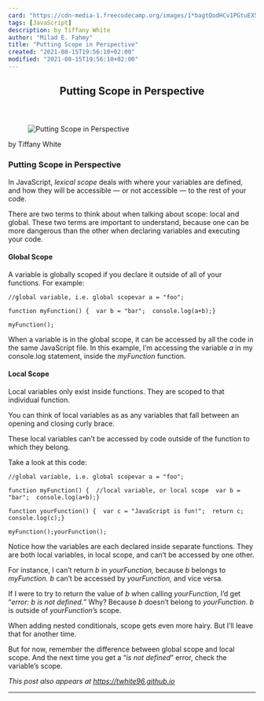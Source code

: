 ```yaml
---
card: "https://cdn-media-1.freecodecamp.org/images/1*bagtQodHCv1PGtuEX5fMNA.jpeg"
tags: [JavaScript]
description: by Tiffany White
author: "Milad E. Fahmy"
title: "Putting Scope in Perspective"
created: "2021-08-15T19:56:10+02:00"
modified: "2021-08-15T19:56:10+02:00"
---
```

<div class="site-wrapper">
<main id="site-main" class="site-main outer">
<div class="inner">
<article class="post-full post tag-javascript tag-programming tag-women-in-tech tag-learning tag-self-improvement ">
<header class="post-full-header">
<h1 class="post-full-title">Putting Scope in Perspective</h1>
</header>
<figure class="post-full-image">
<picture>
<source media="(max-width: 700px)" sizes="1px" srcset="data:image/gif;base64,R0lGODlhAQABAIAAAAAAAP///yH5BAEAAAAALAAAAAABAAEAAAIBRAA7 1w">
<source media="(min-width: 701px)" sizes="(max-width: 800px) 400px,
(max-width: 1170px) 700px,
1400px" srcset="https://cdn-media-1.freecodecamp.org/images/1*bagtQodHCv1PGtuEX5fMNA.jpeg 300w,
https://cdn-media-1.freecodecamp.org/images/1*bagtQodHCv1PGtuEX5fMNA.jpeg 600w,
https://cdn-media-1.freecodecamp.org/images/1*bagtQodHCv1PGtuEX5fMNA.jpeg 1000w,
https://cdn-media-1.freecodecamp.org/images/1*bagtQodHCv1PGtuEX5fMNA.jpeg 2000w">
<img onerror="this.style.display='none'" src="https://cdn-media-1.freecodecamp.org/images/1*bagtQodHCv1PGtuEX5fMNA.jpeg" alt="Putting Scope in Perspective">
</picture>
</figure>
<section class="post-full-content">
<div class="post-content medium-migrated-article">
<p>by Tiffany White</p>
<h1 id="putting-scope-in-perspective">Putting Scope in Perspective</h1>
<p>In JavaScript, <em>lexical scope </em>deals with where your variables are defined, and how they will be accessible — or not accessible — to the rest of your code.</p>
<p>There are two terms to think about when talking about scope: local and global. These two terms are important to understand, because one can be more dangerous than the other when declaring variables and executing your code.</p>
<h4 id="global-scope">Global Scope</h4>
<p>A variable is globally scoped if you declare it outside of all of your functions. For example:</p><pre><code>//global variable, i.e. global scopevar a = "foo";</code></pre><pre><code>function myFunction() {  var b = "bar";  console.log(a+b);}</code></pre><pre><code>myFunction();</code></pre>
<p>When a variable is in the global scope, it can be accessed by all the code in the same JavaScript file. In this example, I’m accessing the variable <em>a</em> in my console.log statement, inside the <em>myFunction</em> function.</p>
<h4 id="local-scope">Local Scope</h4>
<p>Local variables only exist inside functions. They are scoped to that individual function.</p>
<p>You can think of local variables as as any variables that fall between an opening and closing curly brace.</p>
<p>These local variables can’t be accessed by code outside of the function to which they belong.</p>
<p>Take a look at this code:</p><pre><code>//global variable, i.e. global scopevar a = "foo";</code></pre><pre><code>function myFunction() {  //local variable, or local scope  var b = "bar";  console.log(a+b);}</code></pre><pre><code>function yourFunction() {  var c = "JavaScript is fun!";  return c;  console.log(c);}</code></pre><pre><code>myFunction();yourFunction();</code></pre>
<p>Notice how the variables are each declared inside separate functions. They are both local variables, in local scope, and can’t be accessed by one other.</p>
<p>For instance, I can’t return <em>b</em> in <em>yourFunction,</em> because <em>b</em> belongs to <em>myFunction.</em> <em>b</em> can’t be accessed by <em>yourFunction,</em> and vice versa.</p>
<p>If I were to try to return the value of <em>b</em> when calling <em>yourFunction</em>, I’d get “<em>error: b is not defined.</em>” Why? Because <em>b</em> doesn’t belong to <em>yourFunction. b </em>is outside of <em>yourFunction</em>’s scope.</p>
<p>When adding nested conditionals, scope gets even more hairy. But I’ll leave that for another time.</p>
<p>But for now, remember the difference between global scope and local scope. And the next time you get a “<em>is not defined</em>” error, check the variable’s scope.</p>
<p><em>This post also appears at <a href="https://twhite96.github.io" rel="noopener">https://twhite96.github.io</a></em></p>
</div>
<hr>
</section>
</article>
</div>
</main>
</div>
<!-- Google Tag Manager (noscript) -->
<!-- End Google Tag Manager (noscript) -->
